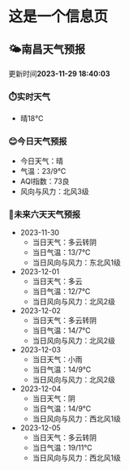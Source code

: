 # 这是一个信息页 
## 🌤️**南昌**天气预报
更新时间**2023-11-29 18:40:03**
### ⏱️实时天气
- 晴18℃
### 😊今日天气预报
- 今日天气：晴
- 气温：23/9℃
- AQI指数：73良
- 风向与风力：北风3级
### 🤩未来六天天气预报
- 2023-11-30
  - 当日天气：多云转阴
  - 当日气温：13/7℃
  - 当日风向与风力：东北风1级
- 2023-12-01
  - 当日天气：多云
  - 当日气温：12/7℃
  - 当日风向与风力：北风2级
- 2023-12-02
  - 当日天气：多云转阴
  - 当日气温：14/7℃
  - 当日风向与风力：北风2级
- 2023-12-03
  - 当日天气：小雨
  - 当日气温：14/9℃
  - 当日风向与风力：北风2级
- 2023-12-04
  - 当日天气：阴
  - 当日气温：14/9℃
  - 当日风向与风力：西北风1级
- 2023-12-05
  - 当日天气：多云转阴
  - 当日气温：19/11℃
  - 当日风向与风力：西北风1级

